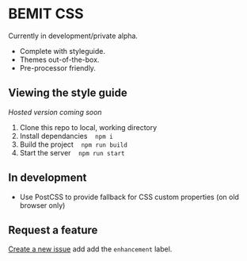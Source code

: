 # BEMIT CSS

Currently in development/private alpha.

- Complete with styleguide.
- Themes out-of-the-box.
- Pre-processor friendly.

## Viewing the style guide

_Hosted version coming soon_

1. Clone this repo to local, working directory
1. Install dependancies &nbsp;&nbsp; `npm i`
1. Build the project &nbsp;&nbsp; `npm run build`
1. Start the server &nbsp;&nbsp; `npm run start`

## In development

- Use PostCSS to provide fallback for CSS custom properties (on old browser only)

## Request a feature

[Create a new issue](https://github.com/M-Willett/bemit-css/issues/new) add add the `enhancement` label.
